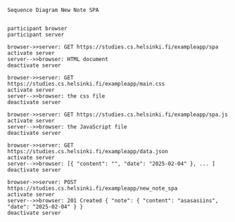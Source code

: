     Sequence Diagram New Note SPA 

    
    participant browser
    participant server

    browser->>server: GET https://studies.cs.helsinki.fi/exampleapp/spa
    activate server
    server-->>browser: HTML document
    deactivate server

    browser->>server: GET https://studies.cs.helsinki.fi/exampleapp/main.css
    activate server
    server-->>browser: the css file
    deactivate server

    browser->>server: GET https://studies.cs.helsinki.fi/exampleapp/spa.js
    activate server
    server-->>browser: the JavaScript file
    deactivate server

    browser->>server: GET https://studies.cs.helsinki.fi/exampleapp/data.json
    activate server
    server-->>browser: [{ "content": "", "date": "2025-02-04" }, ... ]
    deactivate server

    browser->>server: POST https://studies.cs.helsinki.fi/exampleapp/new_note_spa
    activate server
    server-->>browser: 201 Created { "note": { "content": "asasasiins", "date": "2025-02-04" } }
    deactivate server
